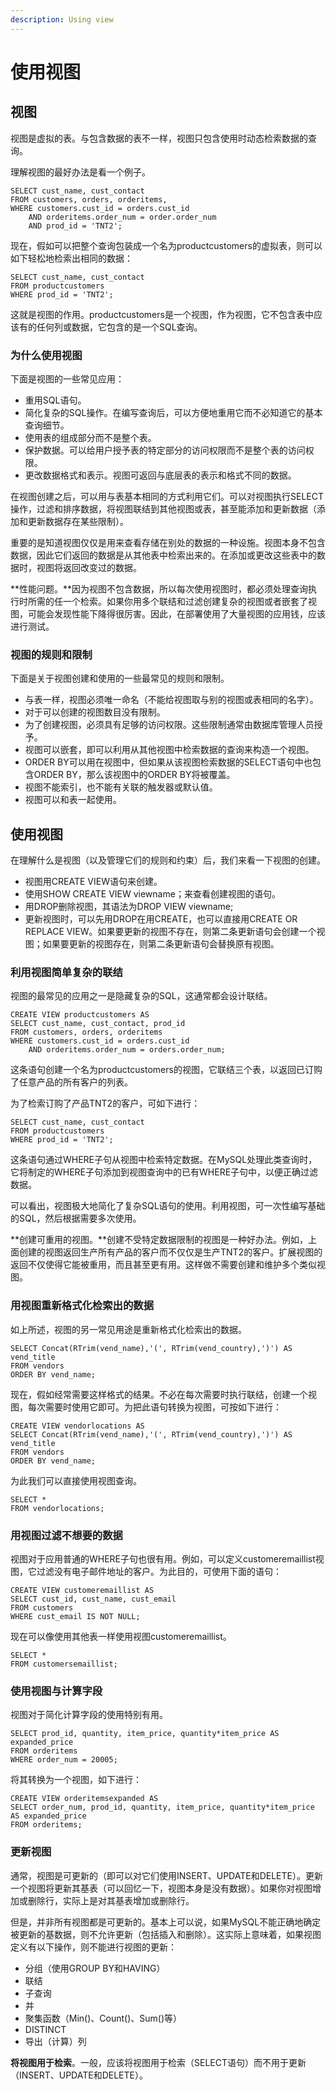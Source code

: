```yaml
---
description: Using view
---
```


# 使用视图

## 视图

视图是虚拟的表。与包含数据的表不一样，视图只包含使用时动态检索数据的查询。

理解视图的最好办法是看一个例子。

```mysql
SELECT cust_name, cust_contact
FROM customers, orders, orderitems,
WHERE customers.cust_id = orders.cust_id
	AND orderitems.order_num = order.order_num
	AND prod_id = 'TNT2';
```

现在，假如可以把整个查询包装成一个名为productcustomers的虚拟表，则可以如下轻松地检索出相同的数据：

```mysql
SELECT cust_name, cust_contact
FROM productcustomers
WHERE prod_id = 'TNT2';
```

这就是视图的作用。productcustomers是一个视图，作为视图，它不包含表中应该有的任何列或数据，它包含的是一个SQL查询。

### 为什么使用视图

下面是视图的一些常见应用：

- 重用SQL语句。
- 简化复杂的SQL操作。在编写查询后，可以方便地重用它而不必知道它的基本查询细节。
- 使用表的组成部分而不是整个表。
- 保护数据。可以给用户授予表的特定部分的访问权限而不是整个表的访问权限。
- 更改数据格式和表示。视图可返回与底层表的表示和格式不同的数据。

在视图创建之后，可以用与表基本相同的方式利用它们。可以对视图执行SELECT操作，过滤和排序数据，将视图联结到其他视图或表，甚至能添加和更新数据（添加和更新数据存在某些限制）。

重要的是知道视图仅仅是用来查看存储在别处的数据的一种设施。视图本身不包含数据，因此它们返回的数据是从其他表中检索出来的。在添加或更改这些表中的数据时，视图将返回改变过的数据。

**性能问题。**因为视图不包含数据，所以每次使用视图时，都必须处理查询执行时所需的任一个检索。如果你用多个联结和过滤创建复杂的视图或者嵌套了视图，可能会发现性能下降得很厉害。因此，在部署使用了大量视图的应用钱，应该进行测试。

### 视图的规则和限制

下面是关于视图创建和使用的一些最常见的规则和限制。

- 与表一样，视图必须唯一命名（不能给视图取与别的视图或表相同的名字）。
- 对于可以创建的视图数目没有限制。
- 为了创建视图，必须具有足够的访问权限。这些限制通常由数据库管理人员授予。
- 视图可以嵌套，即可以利用从其他视图中检索数据的查询来构造一个视图。
- ORDER BY可以用在视图中，但如果从该视图检索数据的SELECT语句中也包含ORDER BY，那么该视图中的ORDER BY将被覆盖。
- 视图不能索引，也不能有关联的触发器或默认值。
- 视图可以和表一起使用。

## 使用视图

在理解什么是视图（以及管理它们的规则和约束）后，我们来看一下视图的创建。

- 视图用CREATE VIEW语句来创建。
- 使用SHOW CREATE VIEW viewname；来查看创建视图的语句。
- 用DROP删除视图，其语法为DROP VIEW viewname;
- 更新视图时，可以先用DROP在用CREATE，也可以直接用CREATE OR REPLACE VIEW。如果要更新的视图不存在，则第二条更新语句会创建一个视图；如果要更新的视图存在，则第二条更新语句会替换原有视图。

### 利用视图简单复杂的联结

视图的最常见的应用之一是隐藏复杂的SQL，这通常都会设计联结。

```mysql
CREATE VIEW productcustomers AS
SELECT cust_name, cust_contact, prod_id
FROM customers, orders, orderitems
WHERE customers.cust_id = orders.cust_id
	AND orderitems.order_num = orders.order_num;
```

这条语句创建一个名为productcustomers的视图，它联结三个表，以返回已订购了任意产品的所有客户的列表。

为了检索订购了产品TNT2的客户，可如下进行：

```mysql
SELECT cust_name, cust_contact
FROM productcustomers
WHERE prod_id = 'TNT2';
```

这条语句通过WHERE子句从视图中检索特定数据。在MySQL处理此类查询时，它将制定的WHERE子句添加到视图查询中的已有WHERE子句中，以便正确过滤数据。

可以看出，视图极大地简化了复杂SQL语句的使用。利用视图，可一次性编写基础的SQL，然后根据需要多次使用。

**创建可重用的视图。**创建不受特定数据限制的视图是一种好办法。例如，上面创建的视图返回生产所有产品的客户而不仅仅是生产TNT2的客户。扩展视图的返回不仅使得它能被重用，而且甚至更有用。这样做不需要创建和维护多个类似视图。

### 用视图重新格式化检索出的数据

如上所述，视图的另一常见用途是重新格式化检索出的数据。

```mysql
SELECT Concat(RTrim(vend_name),'(', RTrim(vend_country),')') AS vend_title
FROM vendors
ORDER BY vend_name;
```

现在，假如经常需要这样格式的结果。不必在每次需要时执行联结，创建一个视图，每次需要时使用它即可。为把此语句转换为视图，可按如下进行：

```mysql
CREATE VIEW vendorlocations AS
SELECT Concat(RTrim(vend_name),'(', RTrim(vend_country),')') AS vend_title
FROM vendors
ORDER BY vend_name;
```

为此我们可以直接使用视图查询。

```mysql
SELECT *
FROM vendorlocations;
```

### 用视图过滤不想要的数据

视图对于应用普通的WHERE子句也很有用。例如，可以定义customeremaillist视图，它过滤没有电子邮件地址的客户。为此目的，可使用下面的语句：

```mysql
CREATE VIEW customeremaillist AS
SELECT cust_id, cust_name, cust_email
FROM customers
WHERE cust_email IS NOT NULL;
```

现在可以像使用其他表一样使用视图customeremaillist。

```mysql
SELECT *
FROM customersemaillist;
```

### 使用视图与计算字段

视图对于简化计算字段的使用特别有用。

```mysql
SELECT prod_id, quantity, item_price, quantity*item_price AS expanded_price
FROM orderitems
WHERE order_num = 20005;
```

将其转换为一个视图，如下进行：

```mysql
CREATE VIEW orderitemsexpanded AS
SELECT order_num, prod_id, quantity, item_price, quantity*item_price AS expanded_price
FROM orderitems;
```

### 更新视图

通常，视图是可更新的（即可以对它们使用INSERT、UPDATE和DELETE）。更新一个视图将更新其基表（可以回忆一下，视图本身是没有数据）。如果你对视图增加或删除行，实际上是对其基表增加或删除行。

但是，并非所有视图都是可更新的。基本上可以说，如果MySQL不能正确地确定被更新的基数据，则不允许更新（包括插入和删除）。这实际上意味着，如果视图定义有以下操作，则不能进行视图的更新：

- 分组（使用GROUP BY和HAVING）
- 联结
- 子查询
- 并
- 聚集函数（Min()、Count()、Sum()等）
- DISTINCT
- 导出（计算）列

**将视图用于检索**。一般，应该将视图用于检索（SELECT语句）而不用于更新（INSERT、UPDATE和DELETE）。